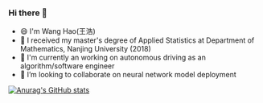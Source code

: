 ### Hi there 👋

<!--
**HaohaoNJU/HaohaoNJU** is a ✨ _special_ ✨ repository because its `README.md` (this file) appears on your GitHub profile.

Here are some ideas to get you started:

- 🔭 I’m currently working on ...
- 🌱 I’m currently learning ...
- 👯 I’m looking to collaborate on ...
- 🤔 I’m looking for help with ...
- 💬 Ask me about ...
- 📫 How to reach me: ...
- 😄 Pronouns: ...
- ⚡ Fun fact: ...
-->

- 😄 I'm Wang Hao(王浩)
- 🌱 I received my master's degree of Applied Statistics at Department of Mathematics, Nanjing University (2018)
- 🔭 I'm currently an working on autonomous driving as an algorithm/software engineer
- 👯 I’m looking to collaborate on neural network model deployment

[![Anurag's GitHub stats](https://github-readme-stats.vercel.app/api?username=HaohaoNJU&theme=gotham)](https://github.com/anuraghazra/github-readme-stats)


[dark]: https://github-readme-stats.vercel.app/api?username=anuraghazra&show_icons=true&hide=contribs,prs&cache_seconds=86400&theme=dark

